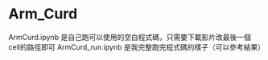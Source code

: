 # Arm_Curd

ArmCurd.ipynb 是自己跑可以使用的空白程式碼，只需要下載影片改最後一個cell的路徑即可
ArmCurd_run.ipynb 是我完整跑完程式碼的樣子（可以參考結果）
